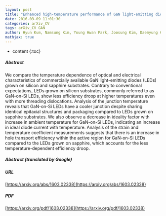 ```yaml
---
layout: post
title: "Enhanced high-temperature performance of GaN light-emitting diodes grown on silicon substrates"
date: 2016-03-09 11:01:30
categories: arXiv_CV
tags: arXiv_CV GAN
author: Hyun Kum, Namsung Kim, Young Hwan Park, Joosung Kim, Daemyung Chun, Jongsun Maeng, Yuseung Kim, Jun-Youn Kim, Dong-Pyo Han, Dong-Soo Shin, Jong-In Shim, Young Soo Park
mathjax: true
---
```


* content
{:toc}

##### Abstract
We compare the temperature dependence of optical and electrical characteristics of commercially available GaN light-emitting diodes (LEDs) grown on silicon and sapphire substrates. Contrary to conventional expectations, LEDs grown on silicon substrates, commonly referred to as GaN-on-Si LEDs, show less efficiency droop at higher temperatures even with more threading dislocations. Analysis of the junction temperature reveals that GaN-on-Si LEDs have a cooler junction despite sharing identical epitaxial structures and packaging compared to LEDs grown on sapphire substrates. We also observe a decrease in ideality factor with increase in ambient temperature for GaN-on-Si LEDs, indicating an increase in ideal diode current with temperature. Analysis of the strain and temperature coefficient measurements suggests that there is an increase in hole transport efficiency within the active region for GaN-on-Si LEDs compared to the LEDs grown on sapphire, which accounts for the less temperature-dependent efficiency droop.

##### Abstract (translated by Google)


##### URL
[https://arxiv.org/abs/1603.02338](https://arxiv.org/abs/1603.02338)

##### PDF
[https://arxiv.org/pdf/1603.02338](https://arxiv.org/pdf/1603.02338)

